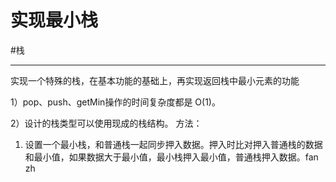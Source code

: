 # 实现最小栈

#栈 

---
实现一个特殊的栈，在基本功能的基础上，再实现返回栈中最小元素的功能  

1）pop、push、getMin操作的时间复杂度都是 O(1)。 

2）设计的栈类型可以使用现成的栈结构。 
方法：
1. 设置一个最小栈，和普通栈一起同步押入数据。押入时比对押入普通栈的数据和最小值，如果数据大于最小值，最小栈押入最小值，普通栈押入数据。fan zh